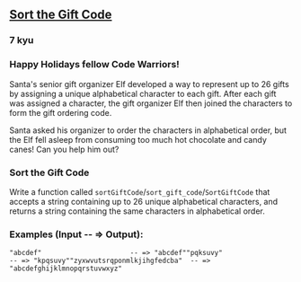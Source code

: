 <h2><a href=https://www.codewars.com/kata/52aeb2f3ad0e952f560005d3/train/javascript target="_blank">Sort the Gift Code</a></h2><h3>7 kyu</h3><h3 id="happy-holidays-fellow-code-warriors">Happy Holidays fellow Code Warriors!</h3><p>Santa's senior gift organizer Elf developed a way to represent up to 26 gifts by assigning a unique alphabetical character to each gift. After each gift was assigned a character, the gift organizer Elf then joined the characters to form the gift ordering code. </p><p>Santa asked his organizer to order the characters in alphabetical order, but the Elf fell asleep from consuming too much hot chocolate and candy canes! Can you help him out?</p><h3 id="sort-the-gift-code">Sort the Gift Code</h3><p>Write a function called <code>sortGiftCode</code>/<code>sort_gift_code</code>/<code>SortGiftCode</code> that accepts a string containing up to 26 unique alphabetical characters, and returns a string containing the same characters in alphabetical order.</p><h3 id="examples-input-----output">Examples (Input -- =&gt; Output):</h3><pre><code>"abcdef"                      -- =&gt; "abcdef""pqksuvy"                     -- =&gt; "kpqsuvy""zyxwvutsrqponmlkjihgfedcba"  -- =&gt; "abcdefghijklmnopqrstuvwxyz"</code></pre>